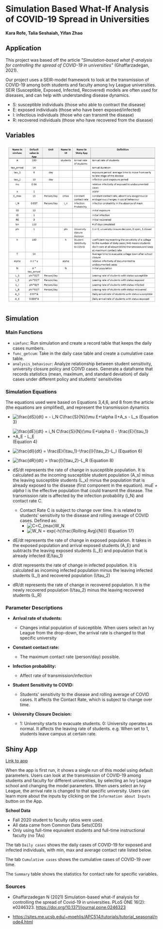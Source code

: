 # Simulation Based What-If Analysis of COVID-19 Spread in Universities

#### Kara Rofe, Talia Seshaiah, Yifan Zhao


## Application 

This project was based off the article *"Simulation-based what if-analysis for controlling the spread of COVID-19 in universities"* (Ghaffarzadegan, 2021). 

Our project uses a SEIR-model framework to look at the transmission of COVID-19 among both students and faculty among Ivy League universities. SEIR (Susceptible, Exposed, Infected, Recovered) models are often used for diseases, and can help with understanding disease dynamics. 

- S: susceptible individuals (those who able to contract the disease)
- E: exposed individuals (those who have been exposed/infected)
- I: infectious individuals (those who can transmit the disease)
- R: recovered individuals (those who have recovered from the disease)


## Variables
<img src="https://github.com/taliajs/php2560final/blob/main/parameter-table.PNG">

## Simulation 


### Main Functions

- `simfunc`: Run simulation and create a record table that keeps the daily cases numbers. 
- `func_getcum`: Take in the daily case table and create a cumulative case table.
- `analysis_behaviour`: Analyze relationship between student sensitivity, university closure policy and COIVD cases. Generate a dataframe that records statistics (mean, maximum, and standard deviation) of daily cases under different policy and students' sensitivities



### Simulation Equations

The equations used were based on Equations 3,4,6, and 8 from the article (the equations are simplified), and represent the transmission dynamics
- <img src="https://latex.codecogs.com/svg.image?\frac{dS}{dt}&space;=&space;-&space;i_N&space;C\frac{S}{N}(\mu&space;E&plus;\alpha&space;I)&plus;A_s&space;-&space;L_s" title="\frac{dS}{dt} = - i_N C\frac{S}{N}(\mu E+\alpha I)+A_s - L_s" />  (Equation 3)

- <img src="https://latex.codecogs.com/svg.image?\frac{dE}{dt}&space;=&space;i_N&space;C\frac{S}{N}(\mu&space;E&plus;\alpha&space;I)&space;-&space;\frac{E}{\tau_1}&space;&plus;A_E&space;-&space;L_E" title="\frac{dE}{dt} = i_N C\frac{S}{N}(\mu E+\alpha I) - \frac{E}{\tau_1} +A_E - L_E" />  (Equation 4)

- <img src="https://latex.codecogs.com/svg.image?\frac{dI}{dt}&space;=&space;\frac{E}{\tau_1}-\frac{I}{\tau_2}-L_I" title="\frac{dI}{dt} = \frac{E}{\tau_1}-\frac{I}{\tau_2}-L_I" />  (Equation 6)

- <img src="https://latex.codecogs.com/svg.image?\frac{dR}{dt}&space;=&space;\frac{I}{\tau_2}-L_R" title="\frac{dR}{dt} = \frac{I}{\tau_2}-L_R" />  (Equation 8)
- dS/dt represents the rate of change in susceptible population. It is calculated as the incoming susceptible student population (A_s) minus the leaving susceptible students (L_x) minus the population that is already exposed to the disease (first component in the equation). mu*E + alpha* I is the effective population that could transmit the disease. The transmission rate is affected by the infection probability (i_N) and contact rate C.
  -  Contact Rate C is subject to change over time. It is related to students' sensitivity to the disease and rolling average of COVID cases. Defined as:
      - <img src="https://latex.codecogs.com/svg.image?C=C_{max}W_N" title="C=C_{max}W_N" />
      -    <img src="https://latex.codecogs.com/svg.image?W_N&space;=&space;exp(-h(\frac{Rolling&space;Avg}{N}))" title="W_N = exp(-h(\frac{Rolling Avg}{N}))" /> (Equation 17)   
- dE/dt represents the rate of change in exposed population. It takes in the exposed population and arrival exposed students (A_E) and subtracts the leaving exposed students (L_E) and population that is already infected (E/tau_1)
- dI/dt represents the rate of change in infected population. It is calculated as incoming infected population minus the leaving infected students (L_I) and recovered population (I/tau_2)
- dR/dt represents the rate of change in recovered population. It is the newly recovered population (I/tau_2) minus the leaving recovered students (L_R)

### Parameter Descriptions
- **Arrival rate of students:** 
  - Changes initial population of susceptible. When users select an Ivy League from the drop-down, the arrival rate is changed to that specific university

- **Constant contact rate:** 
  - The maximum contact rate (person/day) possible. 

- **Infection probability:**
  - Affect rate of transmission/infection

- **Student Sensitivity to COVID:**
  - Students' sensitivity to the disease and rolling average of COVID cases. It affects the Contact Rate, which is subject to change over time. 

- **University Closure Decision:**
  - 1: University starts to evacuate students. 0: University operates as normal. It affects the leaving rate of students. e.g. When set to 1, students leave campus at certain rate.


## Shiny App 

[Link to app](https://taliajs.shinyapps.io/seir_covid_model/)

When the app is first run, it shows a single run of this model using default parameters. Users can look at the transmission of COVID-19 among students and faculty for different universities, by selecting an Ivy League school and changing the model parameters. When users select an Ivy League, the arrival rate is changed to that specific university. Users can learn more about the inputs by clicking on the `Information about Inputs` button on the App.

**School Data**
- Fall 2020 student to faculty ratios were used. 
- All data came from Common Data Sets(CDS)
- Only using full-time equivalent students and full-time instructional faculty (no TAs)


The tab `Daily cases` shows the daily cases of COVID-19 for exposed and infected individuals, with min, max and average contact rate listed below. 

The tab `Cumulative cases` shows the cumulative cases of COVID-19 over time. 

The `Summary` table shows the statistics for contact rate for specific variables.



### Sources
- Ghaffarzadegan N (2021) Simulation-based what-if analysis for controlling the spread of Covid-19 in universities. PLoS ONE 16(2): e0246323. https://doi.org/10.1371/journal.pone.0246323

- https://sites.me.ucsb.edu/~moehlis/APC514/tutorials/tutorial_seasonal/node4.html
